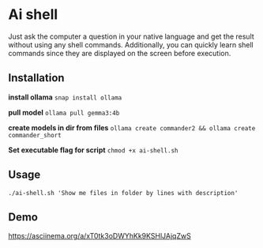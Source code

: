 # Ai shell #
Just ask the computer a question in your native language and get the result without using any shell commands. Additionally, you can quickly learn shell commands since they are displayed on the screen before execution.

## Installation ##

**install ollama**
```snap install ollama```

**pull model**
```ollama pull gemma3:4b```

**create models in dir from files**
```ollama create commander2 && ollama create commander_short```

**Set executable flag for script**
```chmod +x ai-shell.sh```

## Usage ##
```./ai-shell.sh 'Show me files in folder by lines with description'```

## Demo ##
https://asciinema.org/a/xT0tk3oDWYhKk9KSHlJAjqZwS
